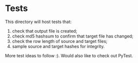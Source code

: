 # Tests

This directory will host tests that:

1) check that output file is created;
2) check md5 hashsum to confirm that target file has changed;
3) check the row length of source and target files;
4) sample source and target hashes for integrity.

More test ideas to follow :). Would also like to check out PyTest.